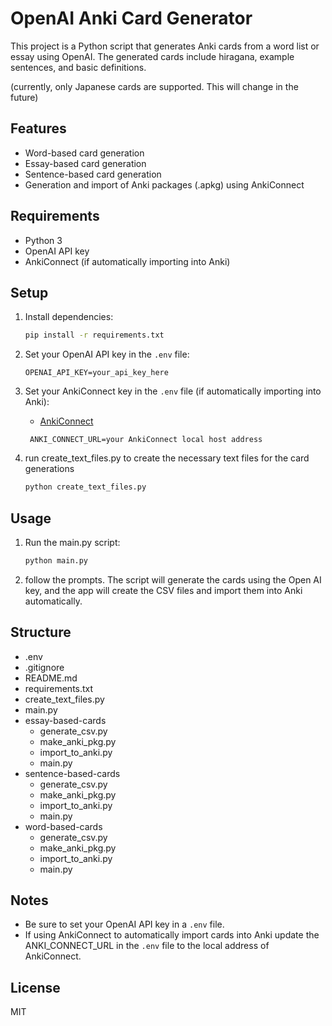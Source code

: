 # OpenAI Anki Card Generator

This project is a Python script that generates Anki cards from a word list or essay using OpenAI. The generated cards include hiragana, example sentences, and basic definitions.

(currently, only Japanese cards are supported. This will change in the future)

## Features

- Word-based card generation
- Essay-based card generation
- Sentence-based card generation
- Generation and import of Anki packages (.apkg) using AnkiConnect

## Requirements

- Python 3
- OpenAI API key
- AnkiConnect (if automatically importing into Anki)

## Setup

1. Install dependencies:
   ```bash
   pip install -r requirements.txt
   ```
2. Set your OpenAI API key in the `.env` file:
   ```
   OPENAI_API_KEY=your_api_key_here
   ```
3. Set your AnkiConnect key in the `.env` file (if automatically importing into Anki):

   - [AnkiConnect](https://ankiweb.net/shared/info/2055492159)

   ```
    ANKI_CONNECT_URL=your AnkiConnect local host address
   ```

4. run create_text_files.py to create the necessary text files for the card generations
   ```bash
   python create_text_files.py
   ```

## Usage

1. Run the main.py script:

   ```bash
   python main.py
   ```

2. follow the prompts. The script will generate the cards using the Open AI key, and the app will create the CSV files and import them into Anki automatically.

## Structure

- .env
- .gitignore
- README.md
- requirements.txt
- create_text_files.py
- main.py
- essay-based-cards
  - generate_csv.py
  - make_anki_pkg.py
  - import_to_anki.py
  - main.py
- sentence-based-cards
  - generate_csv.py
  - make_anki_pkg.py
  - import_to_anki.py
  - main.py
- word-based-cards
  - generate_csv.py
  - make_anki_pkg.py
  - import_to_anki.py
  - main.py

## Notes

- Be sure to set your OpenAI API key in a `.env` file.
- If using AnkiConnect to automatically import cards into Anki update the ANKI_CONNECT_URL in the `.env` file to the local address of AnkiConnect.

## License

MIT
